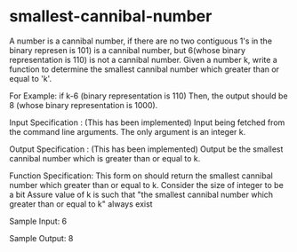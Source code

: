 # smallest-cannibal-number
 
A number is a cannibal number, if there are no two contiguous 1's in the binary represen is 101) is a cannibal number, but 6(whose binary representation is 110) is not a cannibal number. 
Given a number k, write a function to determine the smallest cannibal number which greater than or equal to 'k'. 

For Example: 
if k-6 (binary representation is 110) 
Then, the output should be 8 (whose binary representation is 1000). 

Input Specification : (This has been implemented) 
Input being fetched from the command line arguments. The only argument is an integer k. 

Output Specification : (This has been implemented) 
Output be the smallest cannibal number which is greater than or equal to k. 

Function Specification: 
This form on should return the smallest cannibal number which greater than or equal to k. Consider the size of integer to be a bit Assure value of k is such that "the smallest cannibal number which greater than or equal to k" always exist

Sample Input: 
6

Sample Output:
8
